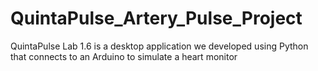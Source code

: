 # QuintaPulse_Artery_Pulse_Project
QuintaPulse Lab 1.6 is a desktop application we developed using Python that connects to an Arduino to simulate a heart monitor
